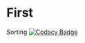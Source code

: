 # First
Sorting
[![Codacy Badge](https://api.codacy.com/project/badge/Grade/d3cb412750f54cf59a93c0b020b3411d)](https://www.codacy.com/app/Harsha5205/First?utm_source=github.com&amp;utm_medium=referral&amp;utm_content=Harsha5205/First&amp;utm_campaign=Badge_Grade)
